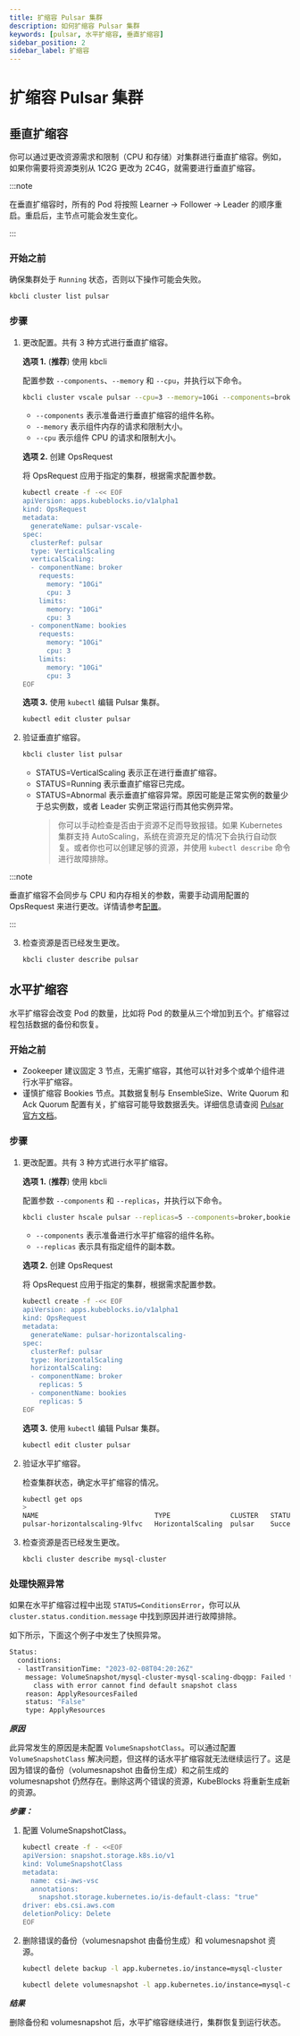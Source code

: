 ```yaml
---
title: 扩缩容 Pulsar 集群
description: 如何扩缩容 Pulsar 集群
keywords: [pulsar, 水平扩缩容, 垂直扩缩容]
sidebar_position: 2
sidebar_label: 扩缩容
---
```


# 扩缩容 Pulsar 集群

## 垂直扩缩容

你可以通过更改资源需求和限制（CPU 和存储）对集群进行垂直扩缩容。例如，如果你需要将资源类别从 1C2G 更改为 2C4G，就需要进行垂直扩缩容。

:::note

在垂直扩缩容时，所有的 Pod 将按照 Learner -> Follower -> Leader 的顺序重启。重启后，主节点可能会发生变化。

:::

### 开始之前

确保集群处于 `Running` 状态，否则以下操作可能会失败。 

```bash
kbcli cluster list pulsar
```

### 步骤

1. 更改配置。共有 3 种方式进行垂直扩缩容。

   **选项 1.** (**推荐**) 使用 kbcli

   配置参数 `--components`、`--memory` 和 `--cpu`，并执行以下命令。

   ```bash
   kbcli cluster vscale pulsar --cpu=3 --memory=10Gi --components=broker,bookies  
   ```

   - `--components` 表示准备进行垂直扩缩容的组件名称。
   - `--memory` 表示组件内存的请求和限制大小。
   - `--cpu` 表示组件 CPU 的请求和限制大小。

   **选项 2.** 创建 OpsRequest
  
   将 OpsRequest 应用于指定的集群，根据需求配置参数。

   ```bash
   kubectl create -f -<< EOF
   apiVersion: apps.kubeblocks.io/v1alpha1
   kind: OpsRequest
   metadata:
     generateName: pulsar-vscale-
   spec:
     clusterRef: pulsar
     type: VerticalScaling
     verticalScaling:
     - componentName: broker
       requests:
         memory: "10Gi"
         cpu: 3
       limits:
         memory: "10Gi"
         cpu: 3
     - componentName: bookies
       requests:
         memory: "10Gi"
         cpu: 3
       limits:
         memory: "10Gi"
         cpu: 3      
   EOF
   ```
  
   **选项 3.** 使用 `kubectl` 编辑 Pulsar 集群。

   ```bash
   kubectl edit cluster pulsar
   ```

2. 验证垂直扩缩容。

    ```bash
    kbcli cluster list pulsar
    ```

   - STATUS=VerticalScaling 表示正在进行垂直扩缩容。
   - STATUS=Running 表示垂直扩缩容已完成。
   - STATUS=Abnormal 表示垂直扩缩容异常。原因可能是正常实例的数量少于总实例数，或者 Leader 实例正常运行而其他实例异常。
     > 你可以手动检查是否由于资源不足而导致报错。如果 Kubernetes 集群支持 AutoScaling，系统在资源充足的情况下会执行自动恢复。或者你也可以创建足够的资源，并使用 `kubectl describe` 命令进行故障排除。

:::note

垂直扩缩容不会同步与 CPU 和内存相关的参数，需要手动调用配置的 OpsRequest 来进行更改。详情请参考[配置](../configuration/configuration.md)。

:::

3. 检查资源是否已经发生更改。

    ```bash
    kbcli cluster describe pulsar
    ```

## 水平扩缩容

水平扩缩容会改变 Pod 的数量，比如将 Pod 的数量从三个增加到五个。扩缩容过程包括数据的备份和恢复。

### 开始之前

- Zookeeper 建议固定 3 节点，无需扩缩容，其他可以针对多个或单个组件进行水平扩缩容。
- 谨慎扩缩容 Bookies 节点。其数据复制与 EnsembleSize、Write Quorum 和 Ack Quorum 配置有关，扩缩容可能导致数据丢失。详细信息请查阅 [Pulsar 官方文档](https://pulsar.apahe.org/docs/3.0.x/administration-zk-bk/#decommission-bookies-cleanly)。

### 步骤

1. 更改配置。共有 3 种方式进行水平扩缩容。

   **选项 1.** (**推荐**) 使用 kbcli

   配置参数 `--components` 和 `--replicas`，并执行以下命令。

   ```bash
   kbcli cluster hscale pulsar --replicas=5 --components=broker,bookies                  Running        Jan 29,2023 14:29 UTC+0800
   ```

   - `--components` 表示准备进行水平扩缩容的组件名称。
   - `--replicas` 表示具有指定组件的副本数。

   **选项 2.** 创建 OpsRequest

   将 OpsRequest 应用于指定的集群，根据需求配置参数。

    ```bash
    kubectl create -f -<< EOF
    apiVersion: apps.kubeblocks.io/v1alpha1
    kind: OpsRequest
    metadata:
      generateName: pulsar-horizontalscaling-
    spec:
      clusterRef: pulsar
      type: HorizontalScaling  
      horizontalScaling:
      - componentName: broker
        replicas: 5
      - componentName: bookies
        replicas: 5
    EOF
    ```

   **选项 3.** 使用 `kubectl` 编辑 Pulsar 集群。

   ```bash
   kubectl edit cluster pulsar
   ```
  
2. 验证水平扩缩容。

   检查集群状态，确定水平扩缩容的情况。

   ```bash
   kubectl get ops
   >
   NAME                             TYPE               CLUSTER   STATUS    PROGRESS   AGE
   pulsar-horizontalscaling-9lfvc   HorizontalScaling  pulsar    Succeed   3/3        8m49s
   ```

3. 检查资源是否已经发生更改。

   ```bash
   kbcli cluster describe mysql-cluster
   ```

### 处理快照异常

如果在水平扩缩容过程中出现 `STATUS=ConditionsError`，你可以从 `cluster.status.condition.message` 中找到原因并进行故障排除。

如下所示，下面这个例子中发生了快照异常。

```bash
Status:
  conditions: 
  - lastTransitionTime: "2023-02-08T04:20:26Z"
    message: VolumeSnapshot/mysql-cluster-mysql-scaling-dbqgp: Failed to set default snapshot
      class with error cannot find default snapshot class
    reason: ApplyResourcesFailed
    status: "False"
    type: ApplyResources
```

***原因***

此异常发生的原因是未配置 `VolumeSnapshotClass`。可以通过配置 `VolumeSnapshotClass` 解决问题，但这样的话水平扩缩容就无法继续运行了。这是因为错误的备份（volumesnapshot 由备份生成）和之前生成的 volumesnapshot 仍然存在。删除这两个错误的资源，KubeBlocks 将重新生成新的资源。

***步骤：***

1. 配置 VolumeSnapshotClass。

   ```bash
   kubectl create -f - <<EOF
   apiVersion: snapshot.storage.k8s.io/v1
   kind: VolumeSnapshotClass
   metadata:
     name: csi-aws-vsc
     annotations:
       snapshot.storage.kubernetes.io/is-default-class: "true"
   driver: ebs.csi.aws.com
   deletionPolicy: Delete
   EOF
   ```

2. 删除错误的备份（volumesnapshot 由备份生成）和 volumesnapshot 资源。

   ```bash
   kubectl delete backup -l app.kubernetes.io/instance=mysql-cluster
   
   kubectl delete volumesnapshot -l app.kubernetes.io/instance=mysql-cluster
   ```

***结果***

删除备份和 volumesnapshot 后，水平扩缩容继续进行，集群恢复到运行状态。